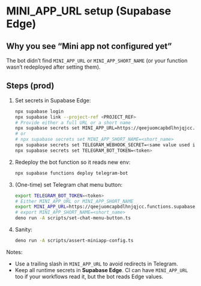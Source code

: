 # MINI_APP_URL setup (Supabase Edge)

## Why you see “Mini app not configured yet”

The bot didn’t find `MINI_APP_URL` or `MINI_APP_SHORT_NAME` (or your function
wasn’t redeployed after setting them).

## Steps (prod)

1. Set secrets in Supabase Edge:

   ```bash
   npx supabase login
   npx supabase link --project-ref <PROJECT_REF>
   # Provide either a full URL or a short name
   npx supabase secrets set MINI_APP_URL=https://qeejuomcapbdlhnjqjcc.functions.supabase.co/miniapp/
   # or
   # npx supabase secrets set MINI_APP_SHORT_NAME=<short_name>
   npx supabase secrets set TELEGRAM_WEBHOOK_SECRET=<same value used in setWebhook>
   npx supabase secrets set TELEGRAM_BOT_TOKEN=<token>
   ```

2. Redeploy the bot function so it reads new env:

   ```bash
   npx supabase functions deploy telegram-bot
   ```

3. (One-time) set Telegram chat menu button:

   ```bash
   export TELEGRAM_BOT_TOKEN=<token>
   # Either MINI_APP_URL or MINI_APP_SHORT_NAME
   export MINI_APP_URL=https://qeejuomcapbdlhnjqjcc.functions.supabase.co/miniapp/
   # export MINI_APP_SHORT_NAME=<short_name>
   deno run -A scripts/set-chat-menu-button.ts
   ```

4. Sanity:

   ```bash
   deno run -A scripts/assert-miniapp-config.ts
   ```

Notes:

- Use a trailing slash in `MINI_APP_URL` to avoid redirects in Telegram.
- Keep all runtime secrets in **Supabase Edge**. CI can have `MINI_APP_URL` too
  if your workflows read it, but the bot reads Edge values.
